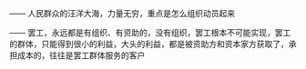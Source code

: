 ——
人民群众的汪洋大海，力量无穷，重点是怎么组织动员起来

——
罢工，永远都是有组织、有资助的，没有组织，罢工根本不可能实现，罢工的群体，只能得到很小的利益，大头的利益，都是被资助方和资本家方获取了，承担成本的，往往是罢工群体服务的客户